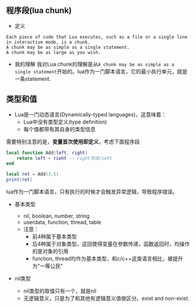 ## 程序段(lua chunk)
- 定义
```
Each piece of code that Lua executes, such as a file or a single line in interactive mode, is a chunk.
A chunk may be as simple as a single statement.
A chunk may be as large as you wish.
```
- 我的理解
我对Lua chunk的理解是从```A chunk may be as simple as a single statement```开始的。lua作为一门脚本语言，它的最小执行单元，就是一条statement.

## 类型和值
- Lua是一门动态语言(Dynamically-typed languages)，这意味着：
    - Lua中没有类型定义(type definition)
    - 每个值都带有其自身的类型信息

需要特别注意的是，**变量首次使用即定义**，考虑下面程序段
```lua
local function Add(left, right)
    return left + rieht -- right写成rieht
end

local ret = Add(3,5)
print(ret)
```

lua作为一门脚本语言，只有执行的时候才会触发异常逻辑，导致程序错误。

- 基本类型
    - nil, boolean, number, string
    - userdata, function, thread, table
    - 注意：
        - 前4种属于基本类型
        - 后4种属于对象类型，这回使得变量在参数传递，函数返回时，均操作的是对象的引用
        - function, thread均作为基本类型，和c/c++这类语言相比，被提升为"一等公民"

- nil类型
    - nil类型的取值只有一个，就是nil
    - 无逻辑意义，只是为了和其他有逻辑意义值做区分。exist and non-exist.